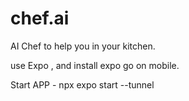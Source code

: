 # chef.ai
AI Chef to help you in your kitchen.



use Expo , and install expo go on mobile. 

Start APP - npx expo start --tunnel
